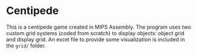 # Centipede

This is a centipede game created in MIPS Assembly.
The program uses two custom grid systems (coded from scratch) to display objects: object grid and display grid.
An excel file to provide some visualization is included in the `grid/` folder.
